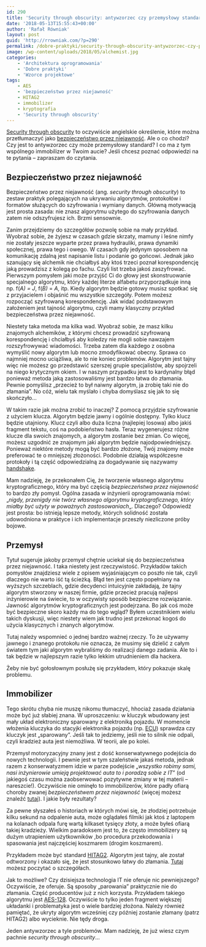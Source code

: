 ```yaml
---
id: 290
title: 'Security through obscurity: antywzorzec czy przemysłowy standard?'
date: '2018-05-13T15:55:43+00:00'
author: 'Rafał Równiak'
layout: post
guid: 'http://rrowniak.com/?p=290'
permalink: /dobre-praktyki/security-through-obscurity-antywzorzec-czy-przemyslowy-standard/
image: /wp-content/uploads/2018/05/alchemist.jpg
categories:
    - 'Architektura oprogramowania'
    - 'Dobre praktyki'
    - 'Wzorce projektowe'
tags:
    - AES
    - 'bezpieczeństwo przez niejawność'
    - HITAG2
    - immobilizer
    - kryptografia
    - 'Security through obscurity'
---
```


[Security through obscurity](https://en.wikipedia.org/wiki/Security_through_obscurity) to oczywiście angielskie określenie, które można przetłumaczyć jako [bezpieczeństwo przez niejawność](https://pl.wikipedia.org/wiki/Security_through_obscurity). Ale o co chodzi? Czy jest to antywzorzec czy może przemysłowy standard? I co ma z tym wspólnego immobilizer w Twoim aucie? Jeśli chcesz poznać odpowiedzi na te pytania – zapraszam do czytania.

## Bezpieczeństwo przez niejawność

Bezpieczeństwo przez niejawność (ang. *security through obscurity*) to zestaw praktyk polegających na ukrywaniu algorytmów, protokołów i formatów służących do szyfrowania i wymiany danych. Główną motywacją jest prosta zasada: nie znasz algorytmu użytego do szyfrowania danych zatem nie odszyfrujesz ich. Brzmi sensownie.

Zanim przejdziemy do szczegółów pozwolę sobie na mały przykład. Wyobraź sobie, że żyjesz w czasach gdzie skrzaty, mamuny i leśne nimfy nie zostały jeszcze wyparte przez prawa hydrauliki, prawa dynamiki społecznej, prawa tego i owego. W czasach gdy jedynym sposobem na komunikację zdalną jest napisanie listu i podanie go gońcowi. Jednak jako szanujący się alchemik nie chciałbyś aby ktoś trzeci poznał korespondencję jaką prowadzisz z kolegą po fachu. Czyli list trzeba jakoś zaszyfrować. Pierwszym pomysłem jaki może przyjść Ci do głowy jest skonstruowanie specjalnego algorytmu, który każdej literze alfabetu przyporządkuje inną np. f(*A) = J*, f(*B)* = *A*, itp. Kiedy algorytm będzie gotowy musisz spotkać się z przyjacielem i objaśnić mu wszystkie szczegóły. Potem możesz rozpocząć szyfrowaną korespondencję. Jak widać podstawowym założeniem jest tajność algorytmu, czyli mamy klasyczny przykład bezpieczeństwa przez niejawność.

Niestety taka metoda ma kilka wad. Wyobraź sobie, że masz kilku znajomych alchemików, z którymi chcesz prowadzić szyfrowaną korespondencję i chciałbyś aby koledzy nie mogli sobie nawzajem rozszyfrowywać wiadomości. Trzeba zatem dla każdego z osobna wymyślić nowy algorytm lub mocno zmodyfikować obecny. Sprawa co najmniej mocno uciążliwa, ale to nie koniec problemów. Algorytm jest tajny więc nie możesz go przedstawić szerszej grupie specjalistów, aby spojrzeli na niego krytycznym okiem. I w naszym przypadku jest to kardynalny błąd ponieważ metoda jaką zastosowaliśmy jest bardzo łatwa do złamania. Pewnie pomyślisz „przecież to był naiwny algorytm, ja zrobię taki nie do złamania”. No cóż, wielu tak myślało i chyba domyślasz się jak to się skończyło…

W takim razie jak można zrobić to inaczej? Z pomocą przyjdzie szyfrowanie z użyciem klucza. Algorytm będzie jawny i ogólnie dostępny. Tylko klucz będzie utajniony. Klucz czyli albo duża liczna (najlepiej losowa) albo jakiś fragment tekstu, coś na podobieństwo hasła. Teraz wygenerujesz różne klucze dla swoich znajomych, a algorytm zostanie bez zmian. Co więcej, możesz uzgodnić ze znajomym jaki algorytm będzie najodpowiedniejszy. Ponieważ niektóre metody mogą być bardzo złożone, Twój znajomy może preferować te o mniejszej złożoności. Podobnie działają współczesne protokoły i tą część odpowiedzialną za dogadywanie się nazywamy [handshake](https://pl.wikipedia.org/wiki/Handshake).

Mam nadzieję, że przekonałem Cię, że tworzenie własnego algorytmu kryptograficznego, który ma być częścią *bezpieczeństwa przez niejawność* to bardzo zły pomysł. Ogólna zasada w inżynierii oprogramowania mówi: „*nigdy, przenigdy nie twórz własnego algorytmu kryptograficznego, który miałby być użyty w poważnych zastosowaniach*„. Dlaczego? Odpowiedź jest prosta: bo istnieją lepsze metody, których solidność została udowodniona w praktyce i ich implementacje przeszły niezliczone próby bojowe.

## Przemysł

Tytuł sugeruje jakoby przemysł chętnie uciekał się do bezpieczeństwa przez niejawność. I taka niestety jest rzeczywistość. Przykładów takich pomysłów znajdziesz wiele z opisem wyjaśniającym co poszło nie tak, czyli dlaczego nie warto iść tą ścieżką. Błąd ten jest często popełniany na wyższych szczeblach, gdzie decydenci intuicyjnie zakładają, że tajny algorytm stworzony w naszej firmie, gdzie przecież pracują najlepsi inżynierowie na świecie, to w oczywisty sposób bezpieczne rozwiązanie. Jawność algorytmów kryptograficznych jest podejrzana. Bo jak coś może być bezpieczne skoro każdy ma do tego wgląd? Byłem uczestnikiem wielu takich dyskusji, więc niestety wiem jak trudno jest przekonać kogoś do użycia klasycznych i znanych algorytmów.

Tutaj należy wspomnieć o jednej bardzo ważnej rzeczy. To że używamy jawnego i znanego protokołu nie oznacza, że musimy się dzielić z całym światem tym jaki algorytm wybraliśmy do realizacji danego zadania. Ale to i tak będzie w najlepszym razie tylko lekkim utrudnieniem dla hackera.

Żeby nie być gołosłownym posłużę się przykładem, który pokazuje skalę problemu.

## Immobilizer

Tego skrótu chyba nie muszę nikomu tłumaczyć, hhociaż zasada działania może być już słabiej znana. W uproszczeniu: w kluczyk wbudowany jest mały układ elektroniczny sparowany z elektroniką pojazdu. W momencie włożenia kluczyka do stacyjki elektronika pojazdu (np. [ECU](https://pl.wikipedia.org/wiki/Sterownik_silnika)) sprawdza czy kluczyk jest „sparowany”. Jeśli tak to jedziemy, jeśli nie to silnik nie odpali, czyli kradzież auta jest niemożliwa. W teorii, ale po kolei.

Przemysł motoryzacyjny znany jest z dość konserwatywnego podejścia do nowych technologii. I pewnie jest w tym szaleństwie jakaś metoda, jednak razem z konserwatyzmem idzie w parze podejście „*wszystko robimy sami, nasi inżynierowie umieją projektować auta to i poradzą sobie z IT*” (od jakiegoś czasu można zaobserwować pozytywne zmiany w tej materii – nareszcie!). Oczywiście nie ominęło to immobilizerów, które padły ofiarą choroby zwanej *bezpieczeństwem przez niejawność* (więcej możesz znaleźć [tutaj](http://ww1.microchip.com/downloads/en/DeviceDoc/article_open_immob_system.pdf)). I jakie były rezultaty?

Za pewne słyszałeś o historiach w których mówi się, że złodziej potrzebuje kilku sekund na odpalenie auta, może oglądałeś filmiki jak ktoś z laptopem na kolanach odpala furę wartą kilkaset tysięcy złoty, a może byłeś ofiarą takiej kradzieży. Wielkim paradoksem jest to, że często immobilizery są dużym utrapieniem użytkowników ,bo procedura przekodowania i spasowania jest najczęściej koszmarem (drogim koszmarem).

Przykładem może być standard [HITAG2](https://en.wikipedia.org/wiki/Crypto-1). Algorytm jest tajny, ale został odtworzony i okazało się, że jest stosunkowo łatwy do złamania. [Tutaj](https://www.usenix.org/system/files/conference/usenixsecurity12/sec12-final95.pdf) możesz poczytać o szczegółach.

Jak to możliwe? Czy dzisiejsza technologia IT nie oferuje nic pewniejszego? Oczywiście, że oferuje. Są sposoby „parowania” praktycznie nie do złamania. Część producentów już z nich korzysta. Przykładem takiego algorytmu jest [AES-128](https://pl.wikipedia.org/wiki/Advanced_Encryption_Standard). Oczywiście to tylko jeden fragment większej układanki i problematyka jest o wiele bardziej złożona. Należy również pamiętać, że ukryty algorytm wcześniej czy później zostanie złamany (patrz HITAG2) albo wycieknie. Nie tędy droga.

Jeden antywzorzec a tyle problemów. Mam nadzieję, że już wiesz czym pachnie *security through obscurity*…